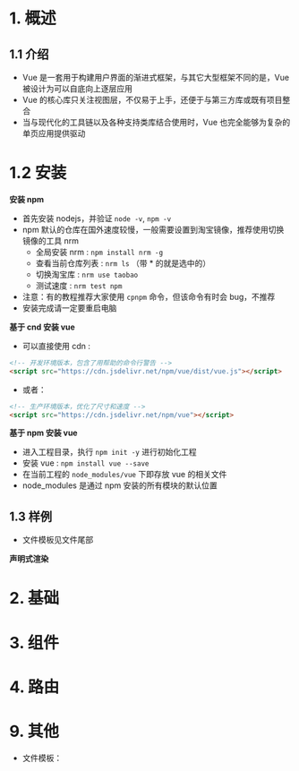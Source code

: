 
# 1. 概述

## 1.1 介绍

- Vue 是一套用于构建用户界面的渐进式框架，与其它大型框架不同的是，Vue 被设计为可以自底向上逐层应用
- Vue 的核心库只关注视图层，不仅易于上手，还便于与第三方库或既有项目整合
- 当与现代化的工具链以及各种支持类库结合使用时，Vue 也完全能够为复杂的单页应用提供驱动

# 1.2 安装


**安装 npm**

- 首先安装 nodejs，并验证 `node -v`, `npm -v`
- npm 默认的仓库在国外速度较慢，一般需要设置到淘宝镜像，推荐使用切换镜像的工具 nrm
    - 全局安装 nrm : `npm install nrm -g` 
    - 查看当前仓库列表 : `nrm ls` （带 * 的就是选中的）
    - 切换淘宝库 : `nrm use taobao`
    - 测试速度 : `nrm test npm`
- 注意：有的教程推荐大家使用 `cpnpm` 命令，但该命令有时会 bug，不推荐
- 安装完成请一定要重启电脑

**基于 cnd 安装 vue**

- 可以直接使用 cdn : 
```html
<!-- 开发环境版本，包含了用帮助的命令行警告 -->
<script src="https://cdn.jsdelivr.net/npm/vue/dist/vue.js"></script>
```
- 或者：
```html
<!-- 生产环境版本，优化了尺寸和速度 -->
<script src="https://cdn.jsdelivr.net/npm/vue"></script>
```

**基于 npm 安装 vue**

- 进入工程目录，执行 `npm init -y` 进行初始化工程
- 安装 vue : `npm install vue --save`
- 在当前工程的 `node_modules/vue` 下即存放 vue 的相关文件
- node_modules 是通过 npm 安装的所有模块的默认位置

## 1.3 样例

- 文件模板见文件尾部

**声明式渲染**



# 2. 基础

# 3. 组件

# 4. 路由


# 9. 其他

- 文件模板：
```html

```